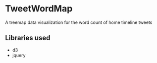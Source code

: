 # TweetWordMap

A treemap data visualization for the word count of home timeline tweets

## Libraries used

 * d3
 * jquery
